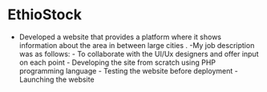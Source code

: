 # EthioStock
 - Developed a website that provides a platform where it shows information about the area in between large cities . -My job description was as follows: - To collaborate with the UI/Ux designers and offer input on each point - Developing the site from scratch using PHP programming language - Testing the website before deployment - Launching the website
